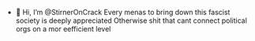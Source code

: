 - 👋 Hi, I’m @StirnerOnCrack
Every menas to bring down this fascist society is deeply appreciated
Otherwise shit that cant connect political orgs on a mor eefficient level
